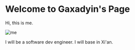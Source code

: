 # Welcome to Gaxadyin's Page

Hi, this is me.

![me](C:\Users\18361\tw-homework\.github\asset\me.jpg)

I will be a software dev engineer. I will base in Xi'an.
